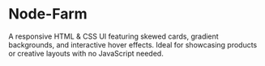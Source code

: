 # Node-Farm
A responsive HTML &amp; CSS UI featuring skewed cards, gradient backgrounds, and interactive hover effects. Ideal for showcasing products or creative layouts with no JavaScript needed.
